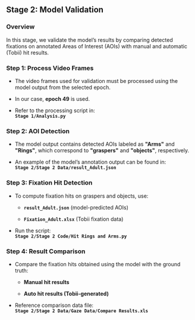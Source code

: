 ## Stage 2: Model Validation

### Overview

In this stage, we validate the model’s results by comparing detected fixations on annotated Areas of Interest (AOIs) with manual and automatic (Tobii) hit results.

### Step 1: Process Video Frames

-   The video frames used for validation must be processed using the model output from the selected epoch.
    
-   In our case, **epoch 49** is used.
    
-   Refer to the processing script in:  
    **`Stage 1/Analysis.py`**
    

### Step 2: AOI Detection

-   The model output contains detected AOIs labeled as **"Arms"** and **"Rings"**, which correspond to **"graspers"** and **"objects"**, respectively.
    
-   An example of the model’s annotation output can be found in:  
    **`Stage 2/Stage 2 Data/result_Adult.json`**
    

### Step 3: Fixation Hit Detection

-   To compute fixation hits on graspers and objects, use:
    
    -   **`result_Adult.json`** (model-predicted AOIs)
        
    -   **`Fixation_Adult.xlsx`** (Tobii fixation data)
        
-   Run the script:  
    **`Stage 2/Stage 2 Code/Hit Rings and Arms.py`**
    

### Step 4: Result Comparison

-   Compare the fixation hits obtained using the model with the ground truth:
    
    -   **Manual hit results**
        
    -   **Auto hit results (Tobii-generated)**
        
-   Reference comparison data file:  
    **`Stage 2/Stage 2 Data/Gaze Data/Compare Results.xls`**
